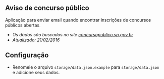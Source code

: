 ## Aviso de concurso público

Aplicação para enviar email quando encontrar inscrições de concursos públicos abertas.

- *Os dados são buscados no site [concursopublico.sp.gov.br](http://www.concursopublico.sp.gov.br/)*
- *Atualizado: 21/02/2016*

## Configuração

- Renomeie o arquivo `storage/data.json.example` para `storage/data.json` e adicione seus dados.
